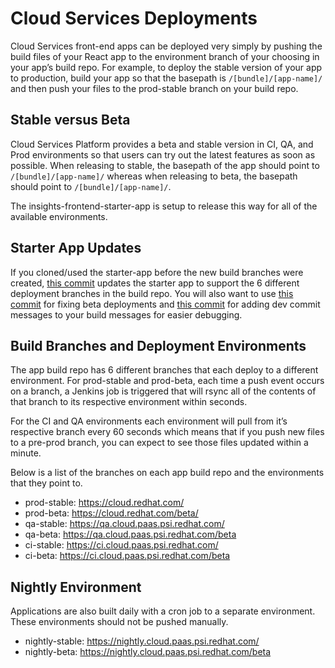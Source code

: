 # Cloud Services Deployments

Cloud Services front-end apps can be deployed very simply by pushing the build files of your React app to the environment branch of your choosing in your app’s build repo. For example, to deploy the stable version of your app to production, build your app so that the basepath is `/[bundle]/[app-name]/` and then push your files to the prod-stable branch on your build repo.

## Stable versus Beta

Cloud Services Platform provides a beta and stable version in CI, QA, and Prod environments so that users can try out the latest features as soon as possible. When releasing to stable, the basepath of the app should point to `/[bundle]/[app-name]/` whereas when releasing to beta, the basepath should point to `/[bundle]/[app-name]/`.

The insights-frontend-starter-app is setup to release this way for all of the available environments.

## Starter App Updates

If you cloned/used the starter-app before the new build branches were created, [this commit](https://github.com/RedHatInsights/insights-frontend-starter-app/commit/9eb79919a334f7974cbcfdf0d8c5cac79f9791b6)
 updates the starter app to support the 6 different deployment branches in the build repo. You will also want to use [this commit](https://github.com/RedHatInsights/insights-frontend-starter-app/commit/ec39d89702e5d26eae146b3cf07577135ae921bb) for fixing beta deployments and [this commit](https://github.com/RedHatInsights/insights-frontend-starter-app/commit/daafec7f9d818ccf5722a6fb7b32ac3b4d3cf320) for adding dev commit messages to your build messages for easier debugging.

## Build Branches and Deployment Environments

The app build repo has 6 different branches that each deploy to a different environment. For prod-stable and prod-beta, each time a push event occurs on a branch, a Jenkins job is triggered that will rsync all of the contents of that branch to its respective environment within seconds.

For the CI and QA environments each environment will pull from it’s respective branch every 60 seconds which means that if you push new files to a pre-prod branch, you can expect to see those files updated within a minute.

Below is a list of the branches on each app build repo and the environments that they point to.

* prod-stable: https://cloud.redhat.com/
* prod-beta: https://cloud.redhat.com/beta/
* qa-stable: https://qa.cloud.paas.psi.redhat.com/
* qa-beta: https://qa.cloud.paas.psi.redhat.com/beta
* ci-stable: https://ci.cloud.paas.psi.redhat.com/
* ci-beta: https://ci.cloud.paas.psi.redhat.com/beta

## Nightly Environment

Applications are also built daily with a cron job to a separate environment. These environments should not be pushed manually.

* nightly-stable: https://nightly.cloud.paas.psi.redhat.com/
* nightly-beta: https://nightly.cloud.paas.psi.redhat.com/beta
